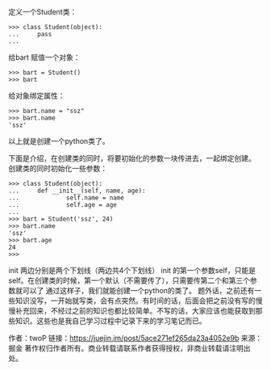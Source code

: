 定义一个Student类：
```
>>> class Student(object):
...     pass
...
```

给bart 赋值一个对象：
```
>>> bart = Student()
>>> bart
```
给对象绑定属性：
```
>>> bart.name = "ssz"
>>> bart.name
'ssz'
```
以上就是创建一个python类了。

下面是介绍，在创建类的同时，将要初始化的参数一块传进去，一起绑定创建。
创建类的同时初始化一些参数：
```
>>> class Student(object):
...     def __init__(self, name, age):
...             self.name = name
...             self.age = age
...
>>> bart = Student('ssz', 24)
>>> bart.name
'ssz'
>>> bart.age
24
>>>
```

init 两边分别是两个下划线（两边共4个下划线）
init 的第一个参数self，只能是self。在创建类的时候，第一个默认（不需要传了），只需要传第二个和第三个参数就可以了
通过这样子，我们就能创建一个python的类了。
题外话，之前还有一些知识没写，一开始就写类，会有点突然。有时间的话，后面会把之前没有写的慢慢补充回来，不经过之前的知识也都比较简单。不写的话，大家应该也能获取到那些知识。这些也是我自己学习过程中记录下来的学习笔记而已。

作者：twoP
链接：https://juejin.im/post/5ace271ef265da23a4052e9b
来源：掘金
著作权归作者所有。商业转载请联系作者获得授权，非商业转载请注明出处。